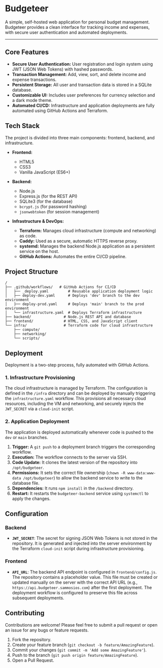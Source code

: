 # Budgeteer

A simple, self-hosted web application for personal budget management. Budgeteer provides a clean interface for tracking income and expenses, with secure user authentication and automated deployments.

---

## Core Features

-   **Secure User Authentication:** User registration and login system using JWT (JSON Web Tokens) with hashed passwords.
-   **Transaction Management:** Add, view, sort, and delete income and expense transactions.
-   **Persistent Storage:** All user and transaction data is stored in a SQLite database.
-   **Customizable UI:** Includes user preferences for currency selection and a dark mode theme.
-   **Automated CI/CD:** Infrastructure and application deployments are fully automated using GitHub Actions and Terraform.

## Tech Stack

The project is divided into three main components: frontend, backend, and infrastructure.

-   **Frontend:**
    -   HTML5
    -   CSS3
    -   Vanilla JavaScript (ES6+)

-   **Backend:**
    -   Node.js
    -   Express.js (for the REST API)
    -   SQLite3 (for the database)
    -   `bcrypt.js` (for password hashing)
    -   `jsonwebtoken` (for session management)

-   **Infrastructure & DevOps:**
    -   **Terraform:** Manages cloud infrastructure (compute and networking) as code.
    -   **Caddy:** Used as a secure, automatic HTTPS reverse proxy.
    -   **systemd:** Manages the backend Node.js application as a persistent service on the host.
    -   **GitHub Actions:** Automates the entire CI/CD pipeline.

## Project Structure

```
/
├── .github/workflows/   # GitHub Actions for CI/CD
│   ├── _deploy.yaml         # Reusable application deployment logic
│   ├── deploy-dev.yaml      # Deploys 'dev' branch to the dev environment
│   ├── deploy-prod.yaml     # Deploys 'main' branch to the prod environment
│   └── infrastructure.yaml  # Deploys Terraform infrastructure
├── backend/               # Node.js REST API and database
├── frontend/              # HTML, CSS, and JavaScript client
└── infra/                 # Terraform code for cloud infrastructure
    ├── compute/
    ├── networking/
    └── scripts/
```

## Deployment

Deployment is a two-step process, fully automated with GitHub Actions.

### 1. Infrastructure Provisioning

The cloud infrastructure is managed by Terraform. The configuration is defined in the `/infra` directory and can be deployed by manually triggering the `infrastructure.yaml` workflow. This provisions all necessary cloud resources, including the VM and networking, and securely injects the `JWT_SECRET` via a `cloud-init` script.

### 2. Application Deployment

The application is deployed automatically whenever code is pushed to the `dev` or `main` branches.

1.  **Trigger:** A `git push` to a deployment branch triggers the corresponding workflow.
2.  **Execution:** The workflow connects to the server via SSH.
3.  **Code Update:** It clones the latest version of the repository into `/opt/budgeteer`.
4.  **Permissions:** It sets the correct file ownership (`chown -R www-data:www-data /opt/budgeteer`) to allow the backend service to write to the database file.
5.  **Dependencies:** It runs `npm install` in the `/backend` directory.
6.  **Restart:** It restarts the `budgeteer-backend` service using `systemctl` to apply the changes.

## Configuration

### Backend

-   **`JWT_SECRET`**: The secret for signing JSON Web Tokens is not stored in the repository. It is generated and injected into the server environment by the Terraform `cloud-init` script during infrastructure provisioning.

### Frontend

-   **`API_URL`**: The backend API endpoint is configured in `frontend/config.js`. The repository contains a placeholder value. This file must be created or updated manually on the server with the correct API URL (e.g., `https://api.budgeteer.sammosios.com`) after the first deployment. The deployment workflow is configured to preserve this file across subsequent deployments.

## Contributing

Contributions are welcome! Please feel free to submit a pull request or open an issue for any bugs or feature requests.

1.  Fork the repository.
2.  Create your feature branch (`git checkout -b feature/AmazingFeature`).
3.  Commit your changes (`git commit -m 'Add some AmazingFeature'`).
4.  Push to the branch (`git push origin feature/AmazingFeature`).
5.  Open a Pull Request.
